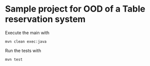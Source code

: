 # Sample project for OOD of a Table reservation system

Execute the main with 
```
mvn clean exec:java
```

Run the tests with
```
mvn test
```

